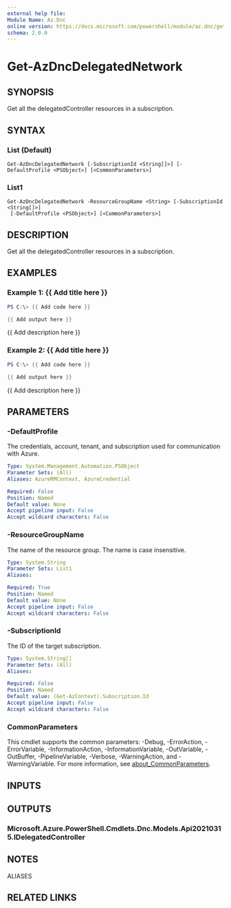 ```yaml
---
external help file:
Module Name: Az.Dnc
online version: https://docs.microsoft.com/powershell/module/az.dnc/get-azdncdelegatednetwork
schema: 2.0.0
---
```


# Get-AzDncDelegatedNetwork

## SYNOPSIS
Get all the delegatedController resources in a subscription.

## SYNTAX

### List (Default)
```
Get-AzDncDelegatedNetwork [-SubscriptionId <String[]>] [-DefaultProfile <PSObject>] [<CommonParameters>]
```

### List1
```
Get-AzDncDelegatedNetwork -ResourceGroupName <String> [-SubscriptionId <String[]>]
 [-DefaultProfile <PSObject>] [<CommonParameters>]
```

## DESCRIPTION
Get all the delegatedController resources in a subscription.

## EXAMPLES

### Example 1: {{ Add title here }}
```powershell
PS C:\> {{ Add code here }}

{{ Add output here }}
```

{{ Add description here }}

### Example 2: {{ Add title here }}
```powershell
PS C:\> {{ Add code here }}

{{ Add output here }}
```

{{ Add description here }}

## PARAMETERS

### -DefaultProfile
The credentials, account, tenant, and subscription used for communication with Azure.

```yaml
Type: System.Management.Automation.PSObject
Parameter Sets: (All)
Aliases: AzureRMContext, AzureCredential

Required: False
Position: Named
Default value: None
Accept pipeline input: False
Accept wildcard characters: False
```

### -ResourceGroupName
The name of the resource group.
The name is case insensitive.

```yaml
Type: System.String
Parameter Sets: List1
Aliases:

Required: True
Position: Named
Default value: None
Accept pipeline input: False
Accept wildcard characters: False
```

### -SubscriptionId
The ID of the target subscription.

```yaml
Type: System.String[]
Parameter Sets: (All)
Aliases:

Required: False
Position: Named
Default value: (Get-AzContext).Subscription.Id
Accept pipeline input: False
Accept wildcard characters: False
```

### CommonParameters
This cmdlet supports the common parameters: -Debug, -ErrorAction, -ErrorVariable, -InformationAction, -InformationVariable, -OutVariable, -OutBuffer, -PipelineVariable, -Verbose, -WarningAction, and -WarningVariable. For more information, see [about_CommonParameters](http://go.microsoft.com/fwlink/?LinkID=113216).

## INPUTS

## OUTPUTS

### Microsoft.Azure.PowerShell.Cmdlets.Dnc.Models.Api20210315.IDelegatedController

## NOTES

ALIASES

## RELATED LINKS

